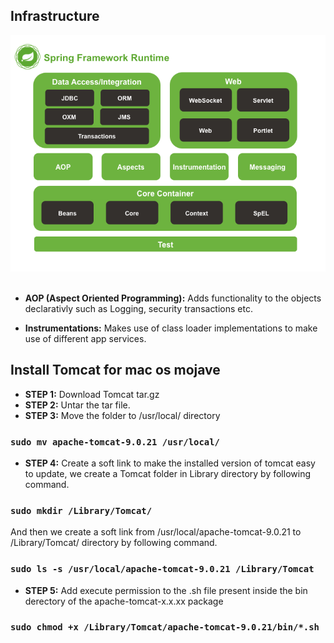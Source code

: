 ## Infrastructure


![Spring Architecture](./images/spring-modules.png)<br/><br/>
* **AOP (Aspect Oriented Programming):** Adds functionality to the objects declarativly such as Logging, security transactions etc. 

* **Instrumentations:** Makes use of class loader implementations to make use of different app services.

## Install Tomcat for mac os mojave
* **STEP 1:** Download Tomcat tar.gz 
* **STEP 2:** Untar the tar file. 
* **STEP 3:** Move the folder to /usr/local/ directory 
### `sudo mv apache-tomcat-9.0.21 /usr/local/`
* **STEP 4:** Create a soft link to make the installed version of tomcat easy to update, we create a Tomcat folder in Library directory by following command. 
### `sudo mkdir /Library/Tomcat/`
And then we create a soft link from /usr/local/apache-tomcat-9.0.21 to /Library/Tomcat/ directory by following command. 
### `sudo ls -s /usr/local/apache-tomcat-9.0.21 /Library/Tomcat`
* **STEP 5:** Add execute permission to the .sh file present inside the bin derectory of the apache-tomcat-x.x.xx package
### `sudo chmod +x /Library/Tomcat/apache-tomcat-9.0.21/bin/*.sh`
